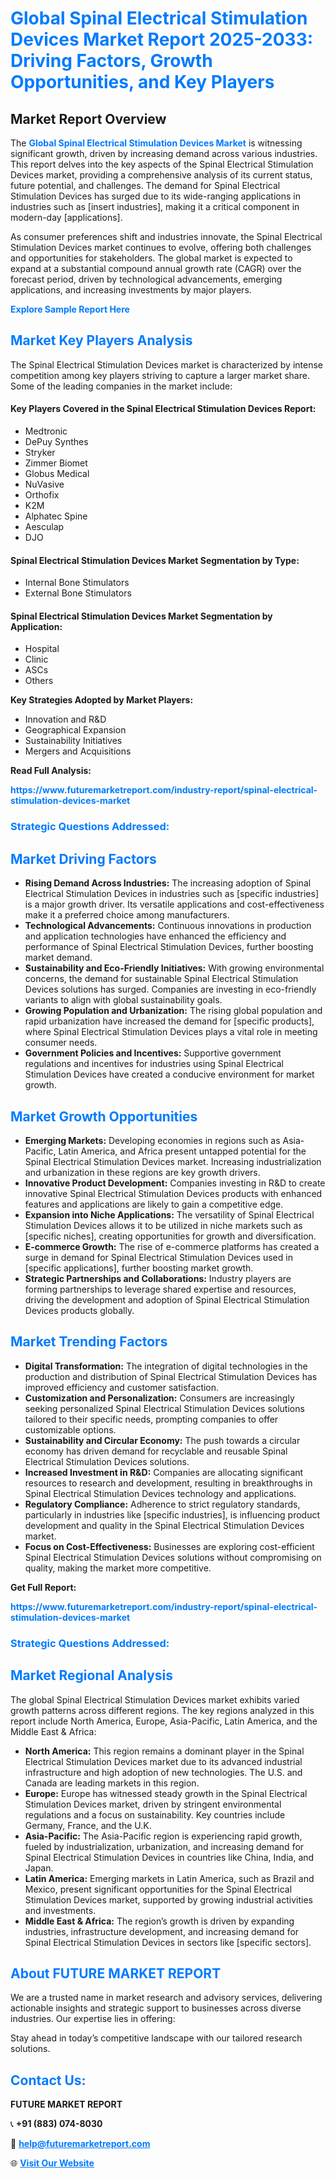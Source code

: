 <h1 style="color: #007BFF;">Global Spinal Electrical Stimulation Devices Market Report 2025-2033: Driving Factors, Growth Opportunities, and Key Players</h1>

<section id="overview">
<h2>Market Report Overview</h2>
<p>The <a href="https://www.futuremarketreport.com/industry-report/spinal-electrical-stimulation-devices-market" style="color: #007BFF; text-decoration: none;"><strong>Global Spinal Electrical Stimulation Devices Market</strong></a> is witnessing significant growth, driven by increasing demand across various industries. This report delves into the key aspects of the Spinal Electrical Stimulation Devices market, providing a comprehensive analysis of its current status, future potential, and challenges. The demand for Spinal Electrical Stimulation Devices has surged due to its wide-ranging applications in industries such as [insert industries], making it a critical component in modern-day [applications].</p>
<p>As consumer preferences shift and industries innovate, the Spinal Electrical Stimulation Devices market continues to evolve, offering both challenges and opportunities for stakeholders. The global market is expected to expand at a substantial compound annual growth rate (CAGR) over the forecast period, driven by technological advancements, emerging applications, and increasing investments by major players.</p>
</section>

<section id="overview">
<p><a href="https://www.futuremarketreport.com/request-sample/reportId=53735" style="color: #007BFF; text-decoration: none;"><strong>Explore Sample Report Here</strong></a></p>
</section>

<section id="key-players">
<h2 style="color: #007BFF;">Market Key Players Analysis</h2>
<p>The Spinal Electrical Stimulation Devices market is characterized by intense competition among key players striving to capture a larger market share. Some of the leading companies in the market include:</p>
<h4>Key Players Covered in the Spinal Electrical Stimulation Devices Report:</h4>
<ul><li>Medtronic</li><li>DePuy Synthes</li><li>Stryker</li><li>Zimmer Biomet</li><li>Globus Medical</li><li>NuVasive</li><li>Orthofix</li><li>K2M</li><li>Alphatec Spine</li><li>Aesculap</li><li>DJO</li></ul>
<h4>Spinal Electrical Stimulation Devices Market Segmentation by Type:</h4>
<ul><li>Internal Bone Stimulators</li><li>External Bone Stimulators</li></ul>

<h4>Spinal Electrical Stimulation Devices Market Segmentation by Application:</h4>
<ul><li>Hospital</li><li>Clinic</li><li>ASCs</li><li>Others</li></ul>
<p><strong>Key Strategies Adopted by Market Players:</strong></p>
<ul>
<li>Innovation and R&D</li>
<li>Geographical Expansion</li>
<li>Sustainability Initiatives</li>
<li>Mergers and Acquisitions</li>
</ul>
</section>

<section>
<p><strong>Read Full Analysis: </strong></p><a href="https://www.futuremarketreport.com/industry-report/spinal-electrical-stimulation-devices-market" style="color: #007BFF; text-decoration: none;"><strong>https://www.futuremarketreport.com/industry-report/spinal-electrical-stimulation-devices-market</strong></a>
<h3 style="color: #007BFF;">Strategic Questions Addressed:</h3>
</section>

<section id="driving-factors">
<h2 style="color: #007BFF;">Market Driving Factors</h2>
<ul>
<li><strong>Rising Demand Across Industries:</strong> The increasing adoption of Spinal Electrical Stimulation Devices in industries such as [specific industries] is a major growth driver. Its versatile applications and cost-effectiveness make it a preferred choice among manufacturers.</li>
<li><strong>Technological Advancements:</strong> Continuous innovations in production and application technologies have enhanced the efficiency and performance of Spinal Electrical Stimulation Devices, further boosting market demand.</li>
<li><strong>Sustainability and Eco-Friendly Initiatives:</strong> With growing environmental concerns, the demand for sustainable Spinal Electrical Stimulation Devices solutions has surged. Companies are investing in eco-friendly variants to align with global sustainability goals.</li>
<li><strong>Growing Population and Urbanization:</strong> The rising global population and rapid urbanization have increased the demand for [specific products], where Spinal Electrical Stimulation Devices plays a vital role in meeting consumer needs.</li>
<li><strong>Government Policies and Incentives:</strong> Supportive government regulations and incentives for industries using Spinal Electrical Stimulation Devices have created a conducive environment for market growth.</li>
</ul>
</section>

<section id="growth-opportunities">
<h2 style="color: #007BFF;">Market Growth Opportunities</h2>
<ul>
<li><strong>Emerging Markets:</strong> Developing economies in regions such as Asia-Pacific, Latin America, and Africa present untapped potential for the Spinal Electrical Stimulation Devices market. Increasing industrialization and urbanization in these regions are key growth drivers.</li>
<li><strong>Innovative Product Development:</strong> Companies investing in R&D to create innovative Spinal Electrical Stimulation Devices products with enhanced features and applications are likely to gain a competitive edge.</li>
<li><strong>Expansion into Niche Applications:</strong> The versatility of Spinal Electrical Stimulation Devices allows it to be utilized in niche markets such as [specific niches], creating opportunities for growth and diversification.</li>
<li><strong>E-commerce Growth:</strong> The rise of e-commerce platforms has created a surge in demand for Spinal Electrical Stimulation Devices used in [specific applications], further boosting market growth.</li>
<li><strong>Strategic Partnerships and Collaborations:</strong> Industry players are forming partnerships to leverage shared expertise and resources, driving the development and adoption of Spinal Electrical Stimulation Devices products globally.</li>
</ul>
</section>

<section id="trending-factors">
<h2 style="color: #007BFF;">Market Trending Factors</h2>
<ul>
<li><strong>Digital Transformation:</strong> The integration of digital technologies in the production and distribution of Spinal Electrical Stimulation Devices has improved efficiency and customer satisfaction.</li>
<li><strong>Customization and Personalization:</strong> Consumers are increasingly seeking personalized Spinal Electrical Stimulation Devices solutions tailored to their specific needs, prompting companies to offer customizable options.</li>
<li><strong>Sustainability and Circular Economy:</strong> The push towards a circular economy has driven demand for recyclable and reusable Spinal Electrical Stimulation Devices solutions.</li>
<li><strong>Increased Investment in R&D:</strong> Companies are allocating significant resources to research and development, resulting in breakthroughs in Spinal Electrical Stimulation Devices technology and applications.</li>
<li><strong>Regulatory Compliance:</strong> Adherence to strict regulatory standards, particularly in industries like [specific industries], is influencing product development and quality in the Spinal Electrical Stimulation Devices market.</li>
<li><strong>Focus on Cost-Effectiveness:</strong> Businesses are exploring cost-efficient Spinal Electrical Stimulation Devices solutions without compromising on quality, making the market more competitive.</li>
</ul>
</section>

<section>
<p><strong>Get Full Report: </strong></p><a href="https://www.futuremarketreport.com/industry-report/spinal-electrical-stimulation-devices-market" style="color: #007BFF; text-decoration: none;"><strong>https://www.futuremarketreport.com/industry-report/spinal-electrical-stimulation-devices-market</strong></a>
<h3 style="color: #007BFF;">Strategic Questions Addressed:</h3>
</section>


<section id="regional-analysis">
<h2 style="color: #007BFF;">Market Regional Analysis</h2>
<p>The global Spinal Electrical Stimulation Devices market exhibits varied growth patterns across different regions. The key regions analyzed in this report include North America, Europe, Asia-Pacific, Latin America, and the Middle East & Africa:</p>
<ul>
<li><strong>North America:</strong> This region remains a dominant player in the Spinal Electrical Stimulation Devices market due to its advanced industrial infrastructure and high adoption of new technologies. The U.S. and Canada are leading markets in this region.</li>
<li><strong>Europe:</strong> Europe has witnessed steady growth in the Spinal Electrical Stimulation Devices market, driven by stringent environmental regulations and a focus on sustainability. Key countries include Germany, France, and the U.K.</li>
<li><strong>Asia-Pacific:</strong> The Asia-Pacific region is experiencing rapid growth, fueled by industrialization, urbanization, and increasing demand for Spinal Electrical Stimulation Devices in countries like China, India, and Japan.</li>
<li><strong>Latin America:</strong> Emerging markets in Latin America, such as Brazil and Mexico, present significant opportunities for the Spinal Electrical Stimulation Devices market, supported by growing industrial activities and investments.</li>
<li><strong>Middle East & Africa:</strong> The region’s growth is driven by expanding industries, infrastructure development, and increasing demand for Spinal Electrical Stimulation Devices in sectors like [specific sectors].</li>
</ul>
</section>

<footer>
<h2 style="color: #007BFF;">About FUTURE MARKET REPORT</h2>
<p>We are a trusted name in market research and advisory services, delivering actionable insights and strategic support to businesses across diverse industries. Our expertise lies in offering:</p>

<p>Stay ahead in today’s competitive landscape with our tailored research solutions.</p>

<h2 style="color: #007BFF;">Contact Us:</h2>
<p><strong>FUTURE MARKET REPORT</strong></p>
<p>📞 <strong>+91 (883) 074-8030</strong></p>
<p>📧 <strong><a href="mailto:help@futuremarketreport.com" style="color: #007BFF;">help@futuremarketreport.com</a></strong></p>
<p>🌐 <strong><a href="https://www.futuremarketreport.com/" style="color: #007BFF;">Visit Our Website</a></strong></p>
</footer>